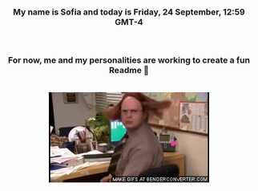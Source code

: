 


<div align="center">
<h3 >My name is Sofia and today is Friday, 24 September, 12:59 GMT-4</h3><br>
<h3 >For now, me and my personalities are working to create a fun Readme 👋
</h3><br>
<img src='img/dwight.gif' alt='working...'/>
</div>
